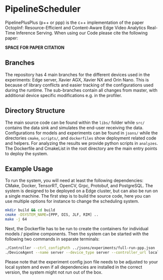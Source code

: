 # PipelineScheduler

PipelinePlusPlus (p++ or ppp) is the c++ implementation of the paper OctopInf: Resource-Efficient and Content-Aware Edge Video Analytics Real-Time Inference Serving.
When using our Code please cite the following paper:

**SPACE FOR PAPER CITATION**

## Branches

The repository has 4 main branches for the different devices used in the experiments: Edge server, Xavier AGX, Xavier NX and Orin Nano.
This is because of library conflicts and easier tracking of the configurations used during the runtime.
The sub-branches contain all changes from master, with additional device specific modifications e.g. in the profiler.

## Directory Structure

The main source code can be found within the `libs/` folder while `src/` contains the data sink and simulates the end-user receiving the data.
Configurations for models and experiments can be found in `jsons/` while the directories `cmake`, `scripts/`, and `dockerfiles` show deployment related code and helpers.
For analyzing the results we provide python scripts in `analyzes`.
The Dockerfile and CmakeList in the root directory are the main entry points to deploy the system.

## Example Usage

To run the system, you will need at least the following dependencies: CMake, Docker, TensorRT, OpenCV, Grpc, Protobuf, and PostgreSQL.
The system is designed to be deployed on a Edge cluster, but can also be run on a single machine.
The first step is to build the source code, here you can use multiple options for instance to change the scheduling system.

```bash
mkdir build && cd build
cmake -DSYSTEM_NAME=[PPP, DIS, JLF, RIM] ..
make -j 64
```

Next, the Dockerfile has to be run to create the containers for individual models / pipeline components.
Then the system can be started with the following two commands in separate terminals:

```bash
./Controller --ctrl_configPath ../jsons/experiments/full-run-ppp.json
./DeviceAgent --name server --device_type server --controller_url localhost --dev_port_offset 0 --dev_verbose 1 --deploy_mode 1
```

Please note that the experiment config json file needs to be adjusted to your local system and even if all dependencies are installed in the correct version, the system might not run out of the box.